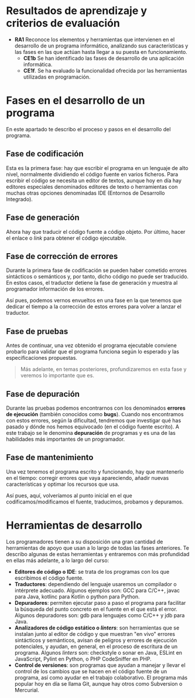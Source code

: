 # Resultados de aprendizaje y criterios de evaluación

- **RA1** Reconoce los elementos y herramientas que intervienen en el desarrollo de un programa informático, analizando sus características y las fases en las que actúan hasta llegar a su puesta en funcionamiento.
  - **CE1b** Se han identificado las fases de desarrollo de una aplicación informática.
  - **CE1f**. Se ha evaluado la funcionalidad ofrecida por las herramientas utilizadas en programación.

# Fases en el desarrollo de un programa

En este apartado te describo el proceso y pasos en el desarrollo del programa.

## Fase de codificación

Esta es la primera fase: hay que escribir el programa en un lenguaje de alto nivel, normalmente dividiendo el código fuente en varios ficheros. Para escribir el código se necesita un editor de textos, aunque hoy en día hay editores especiales denominados editores de texto o herramientas con muchas otras opciones denominadas IDE (Entornos de Desarrollo Integrado).

## Fase de generación

Ahora hay que traducir el código fuente a código objeto. Por último, hacer el enlace o *link* para obtener el código ejecutable.

## Fase de corrección de errores

Durante la primera fase de codificación se pueden haber cometido errores sintácticos o semánticos y, por tanto, dicho código no puede ser traducido. En estos casos, el traductor detiene la fase de generación y muestra al programador información de los errores.

Así pues, podemos vernos envueltos en una fase en la que tenemos que dedicar el tiempo a la corrección de estos errores para volver a lanzar el traductor.

## Fase de pruebas

Antes de continuar, una vez obtenido el programa ejecutable conviene probarlo para validar que el programa funciona según lo esperado y las especificaciones propuestas.

> Más adelante, en temas posteriores, profundizaremos en esta fase y veremos lo importante que es.

## Fase de depuración

Durante las pruebas podemos encontrarnos con los denominados **errores de ejecución** (también conocidos como **bugs**). Cuando nos encontramos con estos errores, según la dificultad, tendremos que investigar qué has pasado y dónde nos hemos equivocado (en el código fuente escrito). A este trabajo se le denomina **depuración** de programas y es una de las habilidades más importantes de un programador.

## Fase de mantenimiento

Una vez tenemos el programa escrito y funcionando, hay que mantenerlo en el tiempo: corregir errores que vaya apareciendo, añadir nuevas características y optimar los recursos que usa.

Así pues, aquí, volveríamos al punto inicial en el que codificamos/modificamos el fuente, traducimos, probamos y depuramos.

# Herramientas de desarrollo

Los programadores tienen a su disposición una gran cantidad de herramientas de apoyo que usan a lo largo de todas las fases anteriores. Te describo algunas de estas herramientas y entraremos con más profundidad en ellas más adelante, a lo largo del curso:

- **Editores de código o IDE**: se trata de los programas con los que escribimos el código fuente.
- **Traductores**: dependiendo del lenguaje usaremos un compilador o intérprete adecuado. Algunos ejemplos son: GCC para C/C++, javac para Java, kotlinc para Kotlin o python para Python.
- **Depuradores**: permiten ejecutar paso a paso el programa para facilitar la búsqueda del punto concreto en el fuente en el que está el error. Algunos depuradores son: gdb para lenguajes como C/C++ y jdb para Java.
- **Analizadores de código estático o *linters***: son herramientas que se instalan junto al editor de código y que muestran "en vivo" errores sintácticos y semánticos, avisan de peligros y errores de ejecución potenciales, y ayudan, en general, en el proceso de escritura de un programa. Algunos *linters* son: checkstyle o sonar en Java, ESLint en JavaScript, Pylint en Python, o PHP CodeSniffer en PHP.
- **Control de versiones**: son programas que ayudan a manejar y llevar el control de los cambios que se hacen en el código fuente de un programa, así como ayudar en el trabajo colaborativo. El programa más popular hoy en día se llama Git, aunque hay otros como Subversion o Mercurial.
